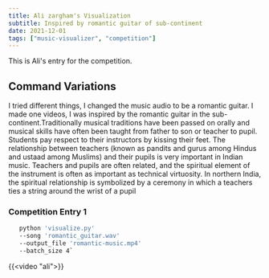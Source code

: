 ```yaml
---
title: Ali zargham's Visualization
subtitle: Inspired by romantic guitar of sub-continent
date: 2021-12-01
tags: ["music-visualizer", "competition"]
---
```


This is Ali's entry for the competition.



## Command Variations

I tried different things, I changed the music audio to be a romantic guitar. I made one videos, I was inspired by the romantic guitar in the sub-continent.Traditionally musical traditions have been passed on orally and musical skills have often been taught from father to son or teacher to pupil. Students pay respect to their instructors by kissing their feet. The relationship between teachers (known as pandits and gurus among Hindus and ustaad among Muslims) and their pupils is very important in Indian music. Teachers and pupils are often related, and the spiritual element of the instrument is often as important as technical virtuosity. In northern India, the spiritual relationship is symbolized by a ceremony in which a teachers ties a string around the wrist of a pupil

### Competition Entry 1

```bash
   python 'visualize.py' 
   --song 'romantic_guitar.wav' 
   --output_file 'romantic-music.mp4' 
   --batch_size 4`
```

{{<video "ali">}}
